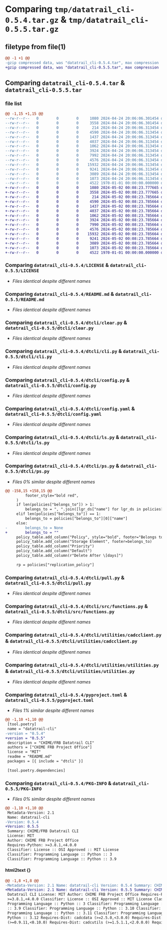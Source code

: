 # Comparing `tmp/datatrail_cli-0.5.4.tar.gz` & `tmp/datatrail_cli-0.5.5.tar.gz`

## filetype from file(1)

```diff
@@ -1 +1 @@
-gzip compressed data, was "datatrail_cli-0.5.4.tar", max compression
+gzip compressed data, was "datatrail_cli-0.5.5.tar", max compression
```

## Comparing `datatrail_cli-0.5.4.tar` & `datatrail_cli-0.5.5.tar`

### file list

```diff
@@ -1,15 +1,15 @@
--rw-r--r--   0        0        0     1080 2024-04-24 20:06:06.301454 datatrail_cli-0.5.4/LICENSE
--rw-r--r--   0        0        0     3558 2024-04-24 20:06:06.301454 datatrail_cli-0.5.4/README.md
--rw-r--r--   0        0        0      214 2024-04-24 20:06:06.313454 datatrail_cli-0.5.4/dtcli/__init__.py
--rw-r--r--   0        0        0     4590 2024-04-24 20:06:06.313454 datatrail_cli-0.5.4/dtcli/clear.py
--rw-r--r--   0        0        0     1437 2024-04-24 20:06:06.313454 datatrail_cli-0.5.4/dtcli/cli.py
--rw-r--r--   0        0        0     4037 2024-04-24 20:06:06.313454 datatrail_cli-0.5.4/dtcli/config.py
--rw-r--r--   0        0        0     1062 2024-04-24 20:06:06.313454 datatrail_cli-0.5.4/dtcli/config.yaml
--rw-r--r--   0        0        0     3924 2024-04-24 20:06:06.313454 datatrail_cli-0.5.4/dtcli/ls.py
--rw-r--r--   0        0        0     7992 2024-04-24 20:06:06.313454 datatrail_cli-0.5.4/dtcli/ps.py
--rw-r--r--   0        0        0     4576 2024-04-24 20:06:06.313454 datatrail_cli-0.5.4/dtcli/pull.py
--rw-r--r--   0        0        0    15932 2024-04-24 20:06:06.313454 datatrail_cli-0.5.4/dtcli/src/functions.py
--rw-r--r--   0        0        0     9241 2024-04-24 20:06:06.313454 datatrail_cli-0.5.4/dtcli/utilities/cadcclient.py
--rw-r--r--   0        0        0     3089 2024-04-24 20:06:06.313454 datatrail_cli-0.5.4/dtcli/utilities/utilities.py
--rw-r--r--   0        0        0     1073 2024-04-24 20:06:06.313454 datatrail_cli-0.5.4/pyproject.toml
--rw-r--r--   0        0        0     4522 1970-01-01 00:00:00.000000 datatrail_cli-0.5.4/PKG-INFO
+-rw-r--r--   0        0        0     1080 2024-05-02 00:08:23.777665 datatrail_cli-0.5.5/LICENSE
+-rw-r--r--   0        0        0     3558 2024-05-02 00:08:23.777665 datatrail_cli-0.5.5/README.md
+-rw-r--r--   0        0        0      214 2024-05-02 00:08:23.785664 datatrail_cli-0.5.5/dtcli/__init__.py
+-rw-r--r--   0        0        0     4590 2024-05-02 00:08:23.785664 datatrail_cli-0.5.5/dtcli/clear.py
+-rw-r--r--   0        0        0     1437 2024-05-02 00:08:23.785664 datatrail_cli-0.5.5/dtcli/cli.py
+-rw-r--r--   0        0        0     4037 2024-05-02 00:08:23.785664 datatrail_cli-0.5.5/dtcli/config.py
+-rw-r--r--   0        0        0     1062 2024-05-02 00:08:23.785664 datatrail_cli-0.5.5/dtcli/config.yaml
+-rw-r--r--   0        0        0     3924 2024-05-02 00:08:23.785664 datatrail_cli-0.5.5/dtcli/ls.py
+-rw-r--r--   0        0        0     7990 2024-05-02 00:08:23.785664 datatrail_cli-0.5.5/dtcli/ps.py
+-rw-r--r--   0        0        0     4576 2024-05-02 00:08:23.785664 datatrail_cli-0.5.5/dtcli/pull.py
+-rw-r--r--   0        0        0    15932 2024-05-02 00:08:23.785664 datatrail_cli-0.5.5/dtcli/src/functions.py
+-rw-r--r--   0        0        0     9241 2024-05-02 00:08:23.785664 datatrail_cli-0.5.5/dtcli/utilities/cadcclient.py
+-rw-r--r--   0        0        0     3089 2024-05-02 00:08:23.785664 datatrail_cli-0.5.5/dtcli/utilities/utilities.py
+-rw-r--r--   0        0        0     1073 2024-05-02 00:08:23.785664 datatrail_cli-0.5.5/pyproject.toml
+-rw-r--r--   0        0        0     4522 1970-01-01 00:00:00.000000 datatrail_cli-0.5.5/PKG-INFO
```

### Comparing `datatrail_cli-0.5.4/LICENSE` & `datatrail_cli-0.5.5/LICENSE`

 * *Files identical despite different names*

### Comparing `datatrail_cli-0.5.4/README.md` & `datatrail_cli-0.5.5/README.md`

 * *Files identical despite different names*

### Comparing `datatrail_cli-0.5.4/dtcli/clear.py` & `datatrail_cli-0.5.5/dtcli/clear.py`

 * *Files identical despite different names*

### Comparing `datatrail_cli-0.5.4/dtcli/cli.py` & `datatrail_cli-0.5.5/dtcli/cli.py`

 * *Files identical despite different names*

### Comparing `datatrail_cli-0.5.4/dtcli/config.py` & `datatrail_cli-0.5.5/dtcli/config.py`

 * *Files identical despite different names*

### Comparing `datatrail_cli-0.5.4/dtcli/config.yaml` & `datatrail_cli-0.5.5/dtcli/config.yaml`

 * *Files identical despite different names*

### Comparing `datatrail_cli-0.5.4/dtcli/ls.py` & `datatrail_cli-0.5.5/dtcli/ls.py`

 * *Files identical despite different names*

### Comparing `datatrail_cli-0.5.4/dtcli/ps.py` & `datatrail_cli-0.5.5/dtcli/ps.py`

 * *Files 0% similar despite different names*

```diff
@@ -158,15 +158,15 @@
         footer_style="bold red",
     )
     if len(policies["belongs_to"]) > 1:
         belongs_to = ", ".join([lgr_ds["name"] for lgr_ds in policies["belongs_to"]])
     elif len(policies["belongs_to"]) == 1:
         belongs_to = policies["belongs_to"][0]["name"]
     else:
-        belongs_to = None
+        belongs_to = ""
     policy_table.add_column("Policy", style="bold", footer="Belongs to")
     policy_table.add_column("Storage Element", footer=belongs_to)
     policy_table.add_column("Priority")
     policy_table.add_column("Default")
     policy_table.add_column(r"Delete After \[days]")
 
     rp = policies["replication_policy"]
```

### Comparing `datatrail_cli-0.5.4/dtcli/pull.py` & `datatrail_cli-0.5.5/dtcli/pull.py`

 * *Files identical despite different names*

### Comparing `datatrail_cli-0.5.4/dtcli/src/functions.py` & `datatrail_cli-0.5.5/dtcli/src/functions.py`

 * *Files identical despite different names*

### Comparing `datatrail_cli-0.5.4/dtcli/utilities/cadcclient.py` & `datatrail_cli-0.5.5/dtcli/utilities/cadcclient.py`

 * *Files identical despite different names*

### Comparing `datatrail_cli-0.5.4/dtcli/utilities/utilities.py` & `datatrail_cli-0.5.5/dtcli/utilities/utilities.py`

 * *Files identical despite different names*

### Comparing `datatrail_cli-0.5.4/pyproject.toml` & `datatrail_cli-0.5.5/pyproject.toml`

 * *Files 1% similar despite different names*

```diff
@@ -1,10 +1,10 @@
 [tool.poetry]
 name = "datatrail-cli"
-version = "0.5.4"
+version = "0.5.5"
 description = "CHIME/FRB Datatrail CLI"
 authors = ["CHIME FRB Project Office"]
 license = "MIT"
 readme = "README.md"
 packages = [{ include = "dtcli" }]
 
 [tool.poetry.dependencies]
```

### Comparing `datatrail_cli-0.5.4/PKG-INFO` & `datatrail_cli-0.5.5/PKG-INFO`

 * *Files 0% similar despite different names*

```diff
@@ -1,10 +1,10 @@
 Metadata-Version: 2.1
 Name: datatrail-cli
-Version: 0.5.4
+Version: 0.5.5
 Summary: CHIME/FRB Datatrail CLI
 License: MIT
 Author: CHIME FRB Project Office
 Requires-Python: >=3.8.1,<4.0.0
 Classifier: License :: OSI Approved :: MIT License
 Classifier: Programming Language :: Python :: 3
 Classifier: Programming Language :: Python :: 3.9
```

#### html2text {}

```diff
@@ -1,8 +1,8 @@
-Metadata-Version: 2.1 Name: datatrail-cli Version: 0.5.4 Summary: CHIME/FRB
+Metadata-Version: 2.1 Name: datatrail-cli Version: 0.5.5 Summary: CHIME/FRB
 Datatrail CLI License: MIT Author: CHIME FRB Project Office Requires-Python:
 >=3.8.1,<4.0.0 Classifier: License :: OSI Approved :: MIT License Classifier:
 Programming Language :: Python :: 3 Classifier: Programming Language :: Python
 :: 3.9 Classifier: Programming Language :: Python :: 3.10 Classifier:
 Programming Language :: Python :: 3.11 Classifier: Programming Language ::
 Python :: 3.12 Requires-Dist: cadcdata (>=2.5.0,<3.0.0) Requires-Dist: cadctap
 (>=0.9.11,<0.10.0) Requires-Dist: cadcutils (>=1.5.1.1,<2.0.0.0) Requires-Dist:
```

